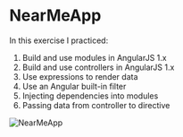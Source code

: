 # NearMeApp
In this exercise I practiced:
1. Build and use modules in AngularJS 1.x
2. Build and use controllers in AngularJS 1.x
3. Use expressions to render data
4. Use an Angular built-in filter
5. Injecting dependencies into modules
6. Passing data from controller to directive
<img src="https://res.cloudinary.com/mokaweb/image/upload/v1592417155/Codecademy%20Angular/NearMeApp.gif" alt="NearMeApp">
